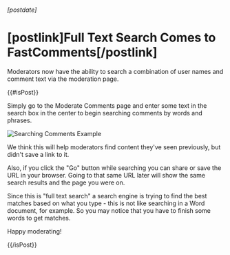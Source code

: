 ###### [postdate]
# [postlink]Full Text Search Comes to FastComments[/postlink]

Moderators now have the ability to search a combination of user names and comment text via the moderation page.

{{#isPost}}

Simply go to the Moderate Comments page and enter some text in the search box in the center to begin searching comments by
words and phrases.

<img 
    data-src="images/fc-search-comments.png"
    alt="Searching Comments Example"
    title="Searching Comments Example"
    class='lozad' />
    
We think this will help moderators find content they've seen previously, but didn't save a link to it.

Also, if you click the "Go" button while searching you can share or save the URL in your browser. Going to that same URL later
will show the same search results and the page you were on.

Since this is "full text search" a search engine is trying to find the best matches based on what you type - this
is not like searching in a Word document, for example. So you may notice that you have to finish some words to get matches.

Happy moderating!

{{/isPost}}
